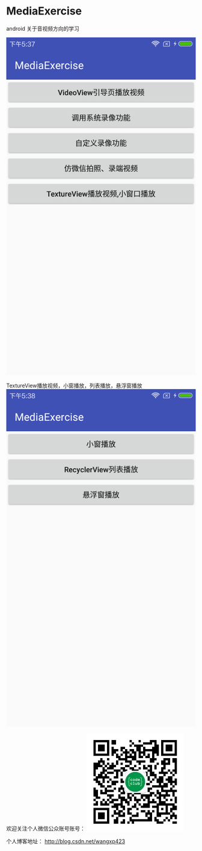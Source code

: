 # MediaExercise
android 关于音视频方向的学习

![alt text](https://github.com/wangxp423/MediaExercise/raw/master/screenshot/main_function.png)

TextureView播放视频，小窗播放，列表播放，悬浮窗播放
![alt text](https://github.com/wangxp423/MediaExercise/raw/master/screenshot/textureview_main.png)


欢迎关注个人微信公众账号账号：
![alt text](https://github.com/wangxp423/MediaExercise/raw/master/screenshot/qrcode.jpg)


个人博客地址：
http://blog.csdn.net/wangxp423